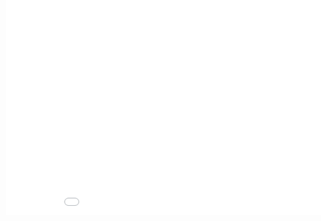 ```yaml
---
layout: post
title: MOVIE | 老友记
categories: movie
description: 从故事中来，从故事中去。
keywords: movie, 影评, 老友记, friends

---
```

**MOVIE | 老友记**

Ｒ& R 

愿十年之后我提着老酒， 愿你十年以后还是老友。

<iframe src="//player.bilibili.com/player.html?aid=979021818&bvid=BV1Z44y1H7h2&cid=508455475&p=1" scrolling="no" border="0" frameborder="no" framespacing="0" allowfullscreen="true" style="position: absolute; width: 100%; height: 500px; top: 0;"> </iframe>

